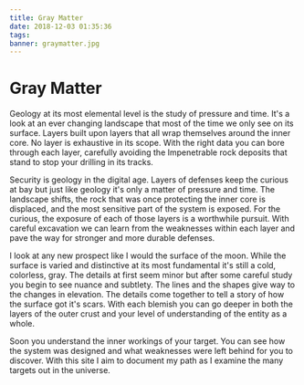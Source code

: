 ```yaml
---
title: Gray Matter
date: 2018-12-03 01:35:36
tags:
banner: graymatter.jpg
---
```

# Gray Matter

Geology at its most elemental level is the study of pressure and time. It's a look at an ever changing landscape that most of the time we only see on its surface. Layers built upon layers that all wrap themselves around the inner core. No layer is exhaustive in its scope. With the right data you can bore through each layer, carefully avoiding the Impenetrable rock deposits that stand to stop your drilling in its tracks.   
   
Security is geology in the digital age. Layers of defenses keep the curious at bay but just like geology it's only a matter of pressure and time. The landscape shifts, the rock that was once protecting the inner core is displaced, and the most sensitive part of the system is exposed. For the curious, the exposure of each of those layers is a worthwhile pursuit. With careful excavation we can learn from the weaknesses within each layer and pave the way for stronger and more durable defenses.
    
I look at any new prospect like I would the surface of the moon. While the surface is varied and distinctive at its most fundamental it's still a cold, colorless, gray. The details at first seem minor but after some careful study you begin to see nuance and subtlety. The lines and the shapes give way to the changes in elevation. The details come together to tell a story of how the surface got it's scars. With each blemish you can go deeper in both the layers of the outer crust and your level of understanding of the entity as a whole.

Soon you understand the inner workings of your target. You can see how the system was designed and what weaknesses were left behind for you to discover. With this site I aim to document my path as I examine the many targets out in the universe.
